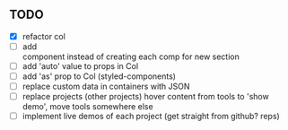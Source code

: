 TODO
-----
- [x] refactor col
- [ ] add <section> component instead of creating each comp for new section
- [ ] add 'auto' value to props in Col
- [ ] add 'as' prop to Col (styled-components)
- [ ] replace custom data in containers with JSON
- [ ] replace projects (other projects) hover content from tools to 'show demo', move tools somewhere else
- [ ] implement live demos of each project (get straight from github? reps)